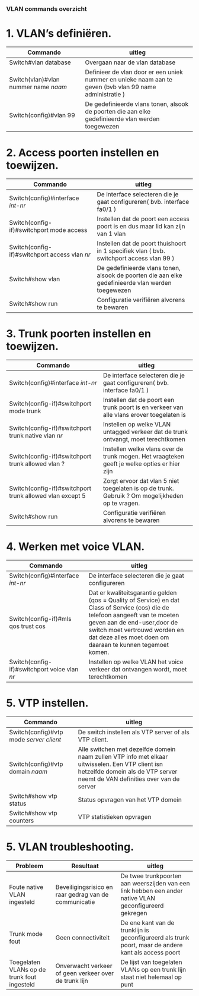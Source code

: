 ### VLAN commands overzicht

# 1. VLAN’s definiëren.

| Commando                                                  | uitleg                                                                                |
| -----------                                               | -----------                                                                           |
| Switch#vlan database                                      | Overgaan naar de vlan database                                                        |
| Switch(vlan)#vlan nummer name *naam*                      | Definieer de vlan door er een uniek nummer en unieke naam aan te geven (bvb vlan 99 name administratie )|
| Switch(config)#vlan 99                                    | De gedefinieerde vlans tonen, alsook de poorten die aan elke gedefinieerde vlan werden toegewezen|

# 2. Access poorten instellen en toewijzen.

| Commando                                                  | uitleg                                                                                |
| -----------                                               | -----------                                                                           |
| Switch(config)#interface *int-nr*                         | De interface selecteren die je gaat configureren( bvb. interface fa0/1 )              |
| Switch(config-if)#switchport mode access                  | Instellen dat de poort een access poort is en dus maar lid kan zijn van 1 vlan        |
| Switch(config-if)#switchport access vlan *nr*             | Instellen dat de poort thuishoort in 1 specifiek vlan ( bvb. switchport access vlan 99 )|
| Switch#show vlan                                          | De gedefinieerde vlans tonen, alsook de poorten die aan elke gedefinieerde vlan werden toegewezen|
| Switch#show run                                           | Configuratie verifiëren alvorens te bewaren                                           |

# 3. Trunk poorten instellen en toewijzen.

| Commando                                                  | uitleg                                                                                |
| -----------                                               | -----------                                                                           |
| Switch(config)#interface *int-nr*                         | De interface selecteren die je gaat configureren( bvb. interface fa0/1 )              |
| Switch(config-if)#switchport mode trunk                   | Instellen dat de poort een trunk poort is en verkeer van alle vlans erover toegelaten is|
| Switch(config-if)#switchport trunk native vlan *nr*       | Instellen op welke VLAN untagged verkeer dat de trunk ontvangt, moet terechtkomen     |
| Switch(config-if)#switchport trunk allowed vlan ?         | Instellen welke vlans over de trunk mogen. Het vraagteken geeft je welke opties er hier zijn|
| Switch(config-if)#switchport trunk allowed vlan except 5  | Zorgt ervoor dat vlan 5 niet toegelaten is op de trunk. Gebruik ? Om mogelijkheden op te vragen.|
| Switch#show run                                           | Configuratie verifiëren alvorens te bewaren                                           |

# 4. Werken met voice VLAN.

| Commando                                                  | uitleg                                                                                |
| -----------                                               | -----------                                                                           |
| Switch(config)#interface *int-nr*                         | De interface selecteren die je gaat configureren                                      |
| Switch(config-if)#mls qos trust cos                       | Dat er kwaliteitsgarantie gelden (qos = Quality of Service) en dat Class of Service (cos) die de telefoon aangeeft van te moeten geven aan de end-user,door de switch moet vertrouwd worden en dat deze alles moet doen om daaraan te kunnen tegemoet komen.|
| Switch(config-if)#switchport voice vlan *nr*              | Instellen op welke VLAN het voice verkeer dat ontvangen wordt, moet terechtkomen      |


# 5. VTP instellen.

| Commando                                                  | uitleg                                                                                |
| -----------                                               | -----------                                                                           |
| Switch(config)#vtp mode *server* *client*                 | De switch instellen als VTP server of als VTP client.                                 |
| Switch(config)#vtp domain *naam*                          | Alle switchen met dezelfde domein naam zullen VTP info met elkaar                                                              uitwisselen. Een VTP client isn hetzelfde domein als de VTP server neemt de VAN definities over van de server                                       |
| Switch#show vtp status                                    | Status opvragen van het VTP domein                                                    |
| Switch#show vtp counters                                  | VTP statistieken opvragen                                                             |

# 5. VLAN troubleshooting.

| Probleem                      | Resultaat                                             |  uitleg                                                   | 
| -----------                   | -----------                                           | -----------                                               |
| Foute native VLAN ingesteld   | Beveiligingsrisico en raar gedrag van de communicatie |   De twee trunkpoorten aan weerszijden van een link hebben een ander native VLAN geconfigureerd gekregen |
| Trunk mode fout               | Geen connectiviteit                                   |   De ene kant van de trunklijn is geconfigureerd als trunk poort, maar de andere kant als access poort |
| Toegelaten VLANs op de trunk fout ingesteld| Onverwacht verkeer of geen verkeer over de trunk lijn | De lijst van toegelaten VLANs op een trunk lijn staat niet helemaal op punt |